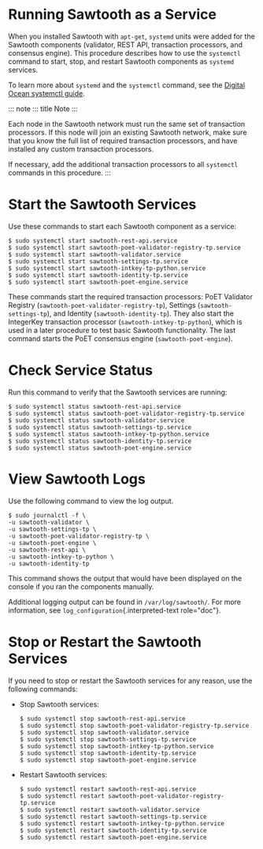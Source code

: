 # Running Sawtooth as a Service

When you installed Sawtooth with `apt-get`, `systemd` units were added
for the Sawtooth components (validator, REST API, transaction
processors, and consensus engine). This procedure describes how to use
the `systemctl` command to start, stop, and restart Sawtooth components
as `systemd` services.

To learn more about `systemd` and the `systemctl` command, see the
[Digital Ocean systemctl
guide](https://www.digitalocean.com/community/tutorials/how-to-use-systemctl-to-manage-systemd-services-and-units).

::: note
::: title
Note
:::

Each node in the Sawtooth network must run the same set of transaction
processors. If this node will join an existing Sawtooth network, make
sure that you know the full list of required transaction processors, and
have installed any custom transaction processors.

If necessary, add the additional transaction processors to all
`systemctl` commands in this procedure.
:::

# Start the Sawtooth Services

<!--
  Licensed under Creative Commons Attribution 4.0 International License
  https://creativecommons.org/licenses/by/4.0/
-->

Use these commands to start each Sawtooth component as a service:

``` console
$ sudo systemctl start sawtooth-rest-api.service
$ sudo systemctl start sawtooth-poet-validator-registry-tp.service
$ sudo systemctl start sawtooth-validator.service
$ sudo systemctl start sawtooth-settings-tp.service
$ sudo systemctl start sawtooth-intkey-tp-python.service
$ sudo systemctl start sawtooth-identity-tp.service
$ sudo systemctl start sawtooth-poet-engine.service
```

These commands start the required transaction processors: PoET Validator
Registry (`sawtooth-poet-validator-registry-tp`), Settings
(`sawtooth-settings-tp`), and Identity (`sawtooth-identity-tp`). They
also start the IntegerKey transaction processor
(`sawtooth-intkey-tp-python`), which is used in a later procedure to
test basic Sawtooth functionality. The last command starts the PoET
consensus engine (`sawtooth-poet-engine`).

# Check Service Status

Run this command to verify that the Sawtooth services are running:

``` console
$ sudo systemctl status sawtooth-rest-api.service
$ sudo systemctl status sawtooth-poet-validator-registry-tp.service
$ sudo systemctl status sawtooth-validator.service
$ sudo systemctl status sawtooth-settings-tp.service
$ sudo systemctl status sawtooth-intkey-tp-python.service
$ sudo systemctl status sawtooth-identity-tp.service
$ sudo systemctl status sawtooth-poet-engine.service
```

# View Sawtooth Logs

Use the following command to view the log output.

``` console
$ sudo journalctl -f \
-u sawtooth-validator \
-u sawtooth-settings-tp \
-u sawtooth-poet-validator-registry-tp \
-u sawtooth-poet-engine \
-u sawtooth-rest-api \
-u sawtooth-intkey-tp-python \
-u sawtooth-identity-tp
```

This command shows the output that would have been displayed on the
console if you ran the components manually.

Additional logging output can be found in `/var/log/sawtooth/`. For more
information, see `log_configuration`{.interpreted-text role="doc"}.

# Stop or Restart the Sawtooth Services

If you need to stop or restart the Sawtooth services for any reason, use
the following commands:

-   Stop Sawtooth services:

    ``` console
    $ sudo systemctl stop sawtooth-rest-api.service
    $ sudo systemctl stop sawtooth-poet-validator-registry-tp.service
    $ sudo systemctl stop sawtooth-validator.service
    $ sudo systemctl stop sawtooth-settings-tp.service
    $ sudo systemctl stop sawtooth-intkey-tp-python.service
    $ sudo systemctl stop sawtooth-identity-tp.service
    $ sudo systemctl stop sawtooth-poet-engine.service
    ```

-   Restart Sawtooth services:

    ``` console
    $ sudo systemctl restart sawtooth-rest-api.service
    $ sudo systemctl restart sawtooth-poet-validator-registry-tp.service
    $ sudo systemctl restart sawtooth-validator.service
    $ sudo systemctl restart sawtooth-settings-tp.service
    $ sudo systemctl restart sawtooth-intkey-tp-python.service
    $ sudo systemctl restart sawtooth-identity-tp.service
    $ sudo systemctl restart sawtooth-poet-engine.service
    ```
